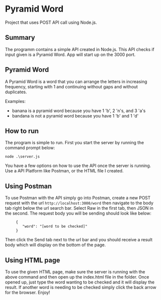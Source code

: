 # Pyramid Word

Project that uses POST API call using Node.js.

## Summary

The programm contains a simple API created in Node.js. This API checks if input given is a Pyramid Word. App will start up on the 3000 port.

## Pyramid Word

A Pyramid Word is a word that you can arrange the letters in increasing frequency, starting with 1 and continuing without gaps and without duplicates.

Examples:

- banana is a pyramid word because you have 1 'b', 2 'n's, and 3 'a's
- bandana is not a pyramid word because you have 1 'b' and 1 'd'

## How to run

The program is simple to run. First you start the server by running the command prompt below:

`node .\server.js`

You have a few options on how to use the API once the server is running. Use a API Platform like Postman, or the HTML file I created.

## Using Postman

To use Postman with the API simply go into Postman, create a new POST request with the url
`http://localhost:3000/word` then navigate to the body tab right below the url search bar. Select Raw in the first tab, then JSON in the second. The request body you will be sending should look like below:

         {
            "word": "[word to be checked]"
         }

Then click the Send tab next to the url bar and you should receive a result body which will display on the bottom of the page.

## Using HTML page

To use the given HTML page, make sure the server is running with the above command and then open up the index.html file in the folder.
Once opened up, just type the word wanting to be checked and it will display the result. If another word is needing to be checked simply click the back arrow
for the browser. Enjoy!
